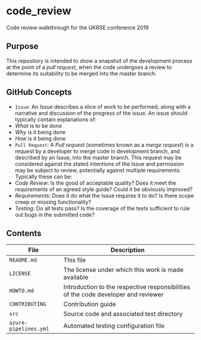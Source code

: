 # code_review
Code review walkthrough for the UKRSE conference 2019

## Purpose

This repository is intended to show a snapshot of the development process at
the point of a _pull request_, when the code undergoes a review to determine
its suitability to be merged into the master branch.

## GitHub Concepts

 * `Issue`: An _Issue_ describes a slice of work to be performed, along with a narrative and discussion of the progress of the issue. An issue should typically contain explanations of:
  * _What_ is to be done
  * _Why_ is it being done
  * _How_ is it being done
 * `Pull Request`: A _Pull request_ (sometimes known as a _merge request_) is a request by a developer to merge code in development branch, and described by an Issue, into the master branch. This request may be considered against the stated intentions of the Issue and permission may be subject to review, potentially against multiple requirements. Typically these can be:
  * _Code Review_: Is the good of acceptable quality? Does it meet the requirements of an agreed style guide? Could it be obviously improved?
  * _Requirements_: Does it do what the Issue requires it to do? Is there scope creep or missing functionality?
  * _Testing_: Do all tests pass? Is the coverage of the tests sufficient to rule out bugs in the submitted code?

## Contents

| File                  | Description |
| --------------------- | ----------- |
| `README.md`           | This file |
| `LICENSE`             | The license under which this work is made available |
| `HOWTO.md`            | Introduction to the respective responsibilities of the code developer and reviewer |
| `CONTRIBUTING`        | Contribution guide |
| `src`                 | Source code and associated test directory |
| `azure-pipelines.yml` | Automated testing configuration file | 
